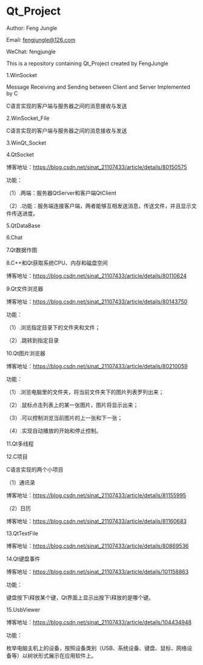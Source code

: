 # Qt_Project

Author: Feng Jungle

Email:  fengjungle@126.com

WeChat: fengjungle

This is a repository containing Qt_Project created by FengJungle

1.WinSocket

Message Receiving and Sending between Client and Server Implemented by C 

C语言实现的客户端与服务器之间的消息接收与发送

2.WinSocket_File

C语言实现的客户端与服务器之间的消息接收与发送

3.WinQt_Socket

4.QtSocket

博客地址：https://blog.csdn.net/sinat_21107433/article/details/80150575

功能：

（1）.两端：服务器QtServer和客户端QtClient

（2）.功能：服务端连接客户端，两者能够互相发送消息，传送文件，并且显示文件传送进度。

5.QtDataBase

6.Chat

7.Qt数据作图

8.C++和Qt获取系统CPU、内存和磁盘空间

博客地址：https://blog.csdn.net/sinat_21107433/article/details/80110624

9.Qt文件浏览器

博客地址：https://blog.csdn.net/sinat_21107433/article/details/80143750

功能：

（1）.浏览指定目录下的文件夹和文件；

（2）.跳转到指定目录

10.Qt图片浏览器

博客地址：https://blog.csdn.net/sinat_21107433/article/details/80210059

功能：

（1）.浏览电脑里的文件夹，将当前文件夹下的图片列表罗列出来；

（2）.鼠标点击列表上的某一张图片，图片将显示出来；

（3）.可以控制浏览当前图片的上一张和下一张；

（4）.实现自动播放的开始和停止控制。

11.Qt多线程

12.C项目

C语言实现的两个小项目

（1）通讯录

博客地址：https://blog.csdn.net/sinat_21107433/article/details/81155995

（2）日历

博客地址：https://blog.csdn.net/sinat_21107433/article/details/81160683

13.QtTextFile

博客地址：https://blog.csdn.net/sinat_21107433/article/details/80869536

14.Qt键盘事件

博客地址：https://blog.csdn.net/sinat_21107433/article/details/101158863

功能：

键盘按下\释放某个键，Qt界面上显示出按下\释放的是哪个键。


15.UsbViewer

博客地址：https://blog.csdn.net/sinat_21107433/article/details/104434948

功能：

枚举电脑主机上的设备，按照设备类别（USB、系统设备、键盘、鼠标、网络设备等）以树状形式展示在应用软件上。